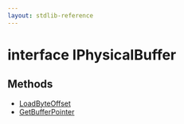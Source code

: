 ```yaml
---
layout: stdlib-reference
---
```


# interface IPhysicalBuffer

## Methods

* [LoadByteOffset](loadbyteoffset-048)
* [GetBufferPointer](getbufferpointer-039)


<!-- RTD-TOC-START
```{toctree}
:titlesonly:
:hidden:

GetBufferPointer <getbufferpointer-039>
LoadByteOffset <loadbyteoffset-048>
```
RTD-TOC-END -->

